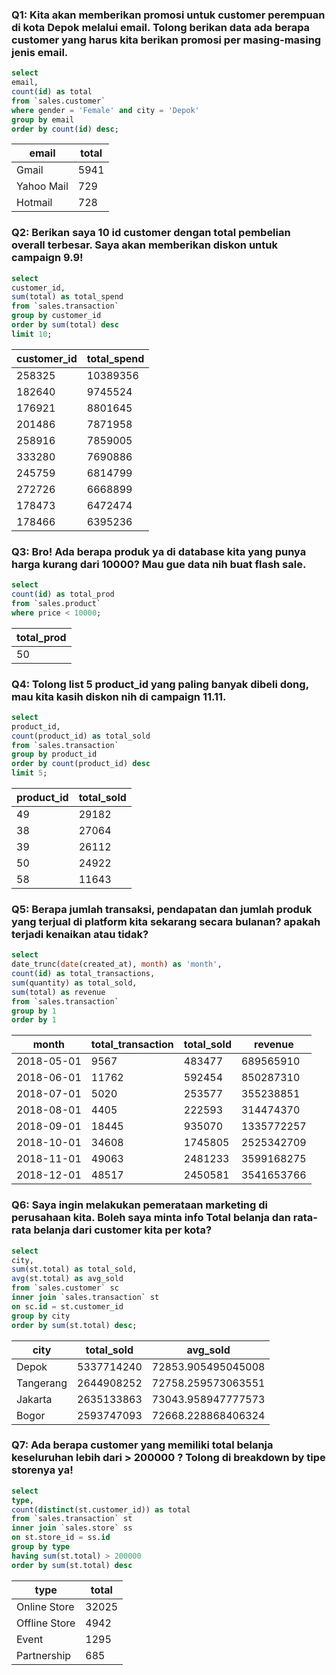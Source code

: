 ### Q1: Kita akan memberikan promosi untuk customer perempuan di kota Depok melalui email. Tolong berikan data ada berapa customer yang harus kita berikan promosi per masing-masing jenis email.
````sql
select
email,
count(id) as total
from `sales.customer`
where gender = 'Female' and city = 'Depok'
group by email
order by count(id) desc;
````

| email | total |
|-------|-------|
| Gmail | 5941 |
| Yahoo Mail | 729 |
| Hotmail | 728 |


### Q2: Berikan saya 10 id customer dengan total pembelian overall terbesar. Saya akan memberikan diskon untuk campaign 9.9!
````sql
select
customer_id,
sum(total) as total_spend
from `sales.transaction`
group by customer_id
order by sum(total) desc
limit 10;
````

| customer_id | total_spend |
|-------------|-------------|
| 258325 | 10389356 |
| 182640 | 9745524 |
| 176921 | 8801645 |
| 201486 | 7871958 |
| 258916 | 7859005 |
| 333280 | 7690886 |
| 245759 | 6814799 |
| 272726 | 6668899 |
| 178473 | 6472474 |
| 178466 | 6395236 |


### Q3: Bro! Ada berapa produk ya di database kita yang punya harga kurang dari 10000? Mau gue data nih buat flash sale.
````sql
select
count(id) as total_prod
from `sales.product`
where price < 10000;
````

| total_prod |
|------------|
| 50 |


### Q4: Tolong list 5 product_id yang paling banyak dibeli dong, mau kita kasih diskon nih di campaign 11.11.
````sql
select
product_id,
count(product_id) as total_sold
from `sales.transaction`
group by product_id
order by count(product_id) desc
limit 5;
````

| product_id | total_sold |
|-------------|-------------|
| 49 | 29182 |
| 38 | 27064 |
| 39 | 26112 |
| 50 | 24922 |
| 58 | 11643 |


### Q5: Berapa jumlah transaksi, pendapatan dan jumlah produk yang terjual di platform kita sekarang secara bulanan? apakah terjadi kenaikan atau tidak?
````sql
select
date_trunc(date(created_at), month) as 'month',
count(id) as total_transactions,
sum(quantity) as total_sold,
sum(total) as revenue
from `sales.transaction`
group by 1
order by 1
````

| month | total_transaction | total_sold | revenue |
|-------|-------------------|------------|---------|
| 2018-05-01 | 9567 | 483477 | 689565910 |
| 2018-06-01 | 11762 | 592454 | 850287310 |
| 2018-07-01 | 5020 | 253577 | 355238851 |
| 2018-08-01 | 4405 | 222593 | 314474370 |
| 2018-09-01 | 18445 | 935070 | 1335772257 |
| 2018-10-01 | 34608 | 1745805 | 2525342709 |
| 2018-11-01 | 49063 | 2481233 | 3599168275 |
| 2018-12-01 | 48517 | 2450581 | 3541653766 |


### Q6: Saya ingin melakukan pemerataan marketing di perusahaan kita. Boleh saya minta info Total belanja dan rata-rata belanja dari customer kita per kota?
````sql
select
city,
sum(st.total) as total_sold,
avg(st.total) as avg_sold
from `sales.customer` sc
inner join `sales.transaction` st
on sc.id = st.customer_id
group by city
order by sum(st.total) desc;
````

| city | total_sold | avg_sold |
|------|------------|----------|
| Depok | 5337714240 | 72853.905495045008 |
| Tangerang | 2644908252 | 72758.259573063551 |
| Jakarta | 2635133863 | 73043.958947777573 |
| Bogor | 2593747093 | 72668.228868406324 |


### Q7: Ada berapa customer yang memiliki total belanja keseluruhan lebih dari > 200000 ? Tolong di breakdown by tipe storenya ya!
````sql
select
type,
count(distinct(st.customer_id)) as total
from `sales.transaction` st
inner join `sales.store` ss
on st.store_id = ss.id
group by type
having sum(st.total) > 200000
order by sum(st.total) desc
````

| type | total |
|------|-------|
| Online Store | 32025 |
| Offline Store | 4942 |
| Event | 1295 |
| Partnership | 685 |
